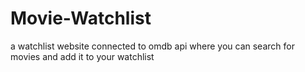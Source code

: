 # Movie-Watchlist
a watchlist website connected to omdb api where you can search for movies and add it to your watchlist
